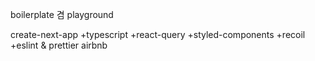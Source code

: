 boilerplate 겸 playground

create-next-app
+typescript
+react-query
+styled-components
+recoil
+eslint & prettier airbnb
